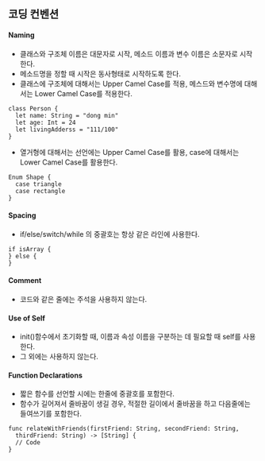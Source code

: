 ## 코딩 컨벤션


#### **Naming**

- 클래스와 구조체 이름은 대문자로 시작, 메소드 이름과 변수 이름은 소문자로 시작한다.
- 메소드명을 정할 때 시작은 동사형태로 시작하도록 한다.
- 클래스에 구조체에 대해서는 Upper Camel Case를 적용, 메스드와 변수명에 대해서는 Lower Camel Case를 적용한다.
```
class Person {
  let name: String = "dong min"
  let age: Int = 24
  let livingAdderss = "111/100"
}
```
- 열거형에 대해서는 선언에는 Upper Camel Case를 활용, case에 대해서는 Lower Camel Case를 활용한다.
```
Enum Shape {
  case triangle
  case rectangle
}
```


#### **Spacing**

- if/else/switch/while 의 중괄호는 항상 같은 라인에 사용한다.
```
if isArray {
} else {
}
```


#### **Comment**

- 코드와 같은 줄에는 주석을 사용하지 않는다.


#### **Use of Self**

- init()함수에서 초기화할 때, 이름과 속성 이름을 구분하는 데 필요할 때 self를 사용한다.
- 그 외에는 사용하지 않는다.


#### **Function Declarations**

- 짧은 함수를 선언할 시에는 한줄에 중괄호를 포함한다.
- 함수가 길어져서 줄바꿈이 생길 경우, 적절한 길이에서 줄바꿈을 하고 다음줄에는 들여쓰기를 포함한다.
```
func relateWithFriends(firstFriend: String, secondFriend: String, 
  thirdFriend: String) -> [String] {
  // Code
}
```
